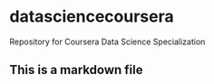 # datasciencecoursera
Repository for Coursera Data Science Specialization
## This is a markdown file
